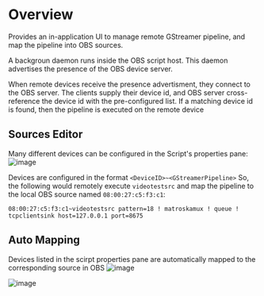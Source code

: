 # Overview
Provides an in-application UI to manage remote GStreamer pipeline, and map the pipeline into OBS sources.

A backgroun daemon runs inside the OBS script host.  This daemon advertises the presence of the OBS device server.

When remote devices receive the presence advertisment, they connect to the OBS server.
The clients supply their device id, and OBS server cross-reference the device id with the pre-configured list.
If a matching device id is found, then the pipeline is executed on the remote device

## Sources Editor
Many different devices can be configured in the Script's properties pane:
![image](https://user-images.githubusercontent.com/11679900/43042292-f008424c-8d47-11e8-846f-1ef09ee0a13a.png)

Devices are configured in the format `<DeviceID>~<GStreamerPipeline>`
So, the following would remotely execute `videotestsrc` and map the pipeline to the local OBS source named `08:00:27:c5:f3:c1`:
```
08:00:27:c5:f3:c1~videotestsrc pattern=18 ! matroskamux ! queue ! tcpclientsink host=127.0.0.1 port=8675
```


## Auto Mapping
Devices listed in the scirpt properties pane are automatically mapped to the corresponding source in OBS
![image](https://user-images.githubusercontent.com/11679900/43042303-176b2d72-8d48-11e8-83b8-f0a9056b7f51.png)





![image](https://user-images.githubusercontent.com/11679900/43042169-147f27e8-8d44-11e8-8870-3c6b83cd7deb.png)

